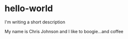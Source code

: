 # hello-world
I'm writing a short description

My name is Chris Johnson and I like to boogie...and coffee

